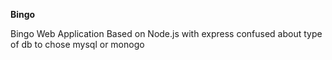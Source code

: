 **Bingo**


Bingo Web Application Based on Node.js with express
confused about type of db to chose mysql or monogo


